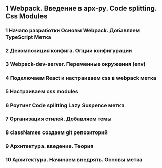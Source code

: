 ## 1 Webpack. Введение в арх-ру. Code splitting. Css Modules







### 1 Начало разработки Основы Webpack. Добавляем TypeScript Метка







### 2 Декомпозиция конфига. Опции конфигурации







### 3 Webpack-dev-server. Переменные окружения (env)







### 4 Подключаем React и настраиваем css в webpack метка







### 5 Настраиваем css modules






### 6 Роутинг Code splitting Lazy Suspence метка






### 7 Организация стилей. Добавляем темы






### 8 classNames создаем git репозиторий






### 9 Архитектура. введение. Теория






### 10 Архитектура. Начинаем внедрять. Основы метка









